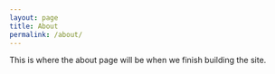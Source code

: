 ```yaml
---
layout: page
title: About
permalink: /about/
---
```


This is where the about page will be when we finish building the site.
